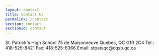 ```yaml
---
layout: contact
title: Contact Us
permalink: /contact
section: contact
sectionid: contact
---
```


<div class="col-4">
    St. Patrick's High School
    75 de Maisonneuve
    Quebec, QC
    G1R 2C4
    Tel.: 418-525-8421
    Fax: 418-525-6366 
    Email: stpatsqc@cqsb.qc.ca
</div>